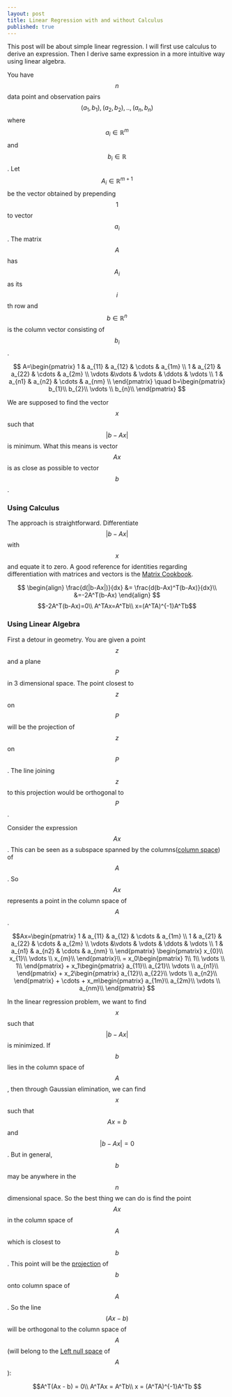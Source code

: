 ```yaml
---
layout: post
title: Linear Regression with and without Calculus
published: true
---
```

This post will be about simple linear regression. I will first use calculus to derive an expression. Then I derive same expression in a more intuitive way using linear algebra.

You have $$n$$ data point and observation pairs $$(a_1,b_1),(a_2,b_2),..,(a_n,b_n)$$ where $$a_i \in \mathbb{R}^m$$ and  $$b_i \in \mathbb{R}$$.  Let $$A_i \in \mathbb{R}^{m+1}$$ be the vector obtained by prepending $$1$$  to vector $$a_i$$. The matrix $$A$$ has $$A_i$$ as its $$i$$th row and $$b \in \mathbb{R}^n $$ is the column vector consisting of $$b_i$$.  

$$
A=\begin{pmatrix}  
		1 & a_{11} & a_{12} & \cdots & a_{1m}  \\
        1 & a_{21} & a_{22} & \cdots & a_{2m} \\
        \vdots &\vdots & \vdots & \ddots & \vdots \\
        1 & a_{n1} & a_{n2} & \cdots & a_{nm} \\
     \end{pmatrix}
     \quad
     b=\begin{pmatrix}  
		b_{1}\\
        b_{2}\\
        \vdots \\
        b_{n}\\
     \end{pmatrix}
$$
     
We are supposed to find the vector $$x$$ such that $$|b-Ax|$$ is minimum. What this means is vector $$Ax$$ is as close as possible to vector $$b$$.

### Using Calculus

The approach is straightforward. Differentiate $$|b-Ax|$$ with $$x$$ and equate it to zero. A good reference for identities regarding differentiation with matrices and vectors is the [Matrix Cookbook](https://www.math.uwaterloo.ca/~hwolkowi/matrixcookbook.pdf).

$$
\begin{align}
\frac{d(|b-Ax|)}{dx} &= \frac{d(b-Ax)^T(b-Ax)}{dx}\\
&=-2A^T(b-Ax)
\end{align}
$$
$$-2A^T(b-Ax)=0\\
A^TAx=A^Tb\\
x=(A^TA)^{-1}A^Tb$$

### Using Linear Algebra

First a detour in geometry. You are given a point $$z$$ and a plane $$P$$ in 3 dimensional space. The point closest to $$z$$ on $$P$$ will be the projection of $$z$$ on $$P$$.  The line joining $$z$$ to this projection would be orthogonal to $$P$$.

Consider the expression $$Ax$$. This can be seen as a subspace spanned by the columns([column space](https://en.wikipedia.org/wiki/Row_and_column_spaces)) of $$A$$. So $$Ax$$ represents a point in the column space of $$A$$.

$$Ax=\begin{pmatrix}  
		1 & a_{11} & a_{12} & \cdots & a_{1m}  \\
        1 & a_{21} & a_{22} & \cdots & a_{2m} \\
        \vdots &\vdots & \vdots & \ddots & \vdots \\
        1 & a_{n1} & a_{n2} & \cdots & a_{nm} \\
	     \end{pmatrix}
	     \begin{pmatrix}  
		x_{0}\\
        x_{1}\\
        \vdots \\
        x_{m}\\
     \end{pmatrix}\\
     = x_0\begin{pmatrix}  
		1\\
        1\\
        \vdots \\
        1\\
     \end{pmatrix} + x_1\begin{pmatrix}  
		a_{11}\\
        a_{21}\\
        \vdots \\
        a_{n1}\\
     \end{pmatrix} + x_2\begin{pmatrix}  
		a_{12}\\
        a_{22}\\
        \vdots \\
        a_{n2}\\
     \end{pmatrix} + \cdots +  x_m\begin{pmatrix}  
		a_{1m}\\
        a_{2m}\\
        \vdots \\
        a_{nm}\\
     \end{pmatrix} 
 $$
 
In the linear regression problem, we want to find $$x$$ such that $$|b-Ax|$$ is minimized. If $$b$$ lies in the column space of $$A$$, then through Gaussian elimination, we can find $$x$$ such that $$Ax=b$$ and $$|b-Ax|=0$$. But in general, $$b$$ may be anywhere in the $$n$$ dimensional space. So the best thing we can do is find the point $$Ax$$ in the column space of $$A$$ which is closest to $$b$$. This point will be the [projection](http://ocw.mit.edu/courses/mathematics/18-06sc-linear-algebra-fall-2011/least-squares-determinants-and-eigenvalues/projections-onto-subspaces/MIT18_06SCF11_Ses2.2sum.pdf) of $$b$$ onto column space of $$A$$. So the line $$(Ax-b)$$ will be orthogonal to the column space of $$A$$ (will belong to the [Left null space](http://ocw.mit.edu/courses/mathematics/18-06sc-linear-algebra-fall-2011/least-squares-determinants-and-eigenvalues/orthogonal-vectors-and-subspaces/MIT18_06SCF11_Ses2.1sum.pdf) of $$A$$):

$$A^T(Ax - b) = 0\\
A^TAx = A^Tb\\
x = (A^TA)^{-1}A^Tb
$$
